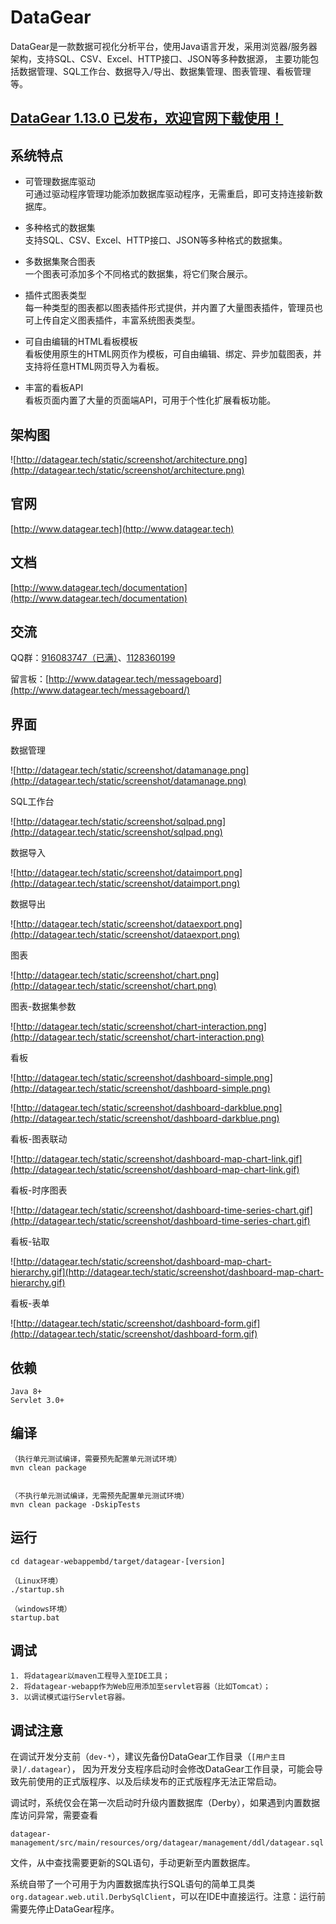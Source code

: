 # DataGear

DataGear是一款数据可视化分析平台，使用Java语言开发，采用浏览器/服务器架构，支持SQL、CSV、Excel、HTTP接口、JSON等多种数据源，
主要功能包括数据管理、SQL工作台、数据导入/导出、数据集管理、图表管理、看板管理等。

## [DataGear 1.13.0 已发布，欢迎官网下载使用！](http://www.datagear.tech)

## 系统特点

- 可管理数据库驱动
<br>可通过驱动程序管理功能添加数据库驱动程序，无需重启，即可支持连接新数据库。

- 多种格式的数据集
<br>支持SQL、CSV、Excel、HTTP接口、JSON等多种格式的数据集。

- 多数据集聚合图表
<br>一个图表可添加多个不同格式的数据集，将它们聚合展示。

- 插件式图表类型
<br>每一种类型的图表都以图表插件形式提供，并内置了大量图表插件，管理员也可上传自定义图表插件，丰富系统图表类型。

- 可自由编辑的HTML看板模板
<br>看板使用原生的HTML网页作为模板，可自由编辑、绑定、异步加载图表，并支持将任意HTML网页导入为看板。

- 丰富的看板API
<br>看板页面内置了大量的页面端API，可用于个性化扩展看板功能。

## 架构图

![http://datagear.tech/static/screenshot/architecture.png](http://datagear.tech/static/screenshot/architecture.png)

## 官网

[http://www.datagear.tech](http://www.datagear.tech)

## 文档

[http://www.datagear.tech/documentation](http://www.datagear.tech/documentation)

## 交流

QQ群：[916083747（已满）](https://jq.qq.com/?_wv=1027&k=ODxiKOOy)、[1128360199](https://jq.qq.com/?_wv=1027&k=XkQ4ARMY)

留言板：[http://www.datagear.tech/messageboard](http://www.datagear.tech/messageboard/)

## 界面

数据管理

![http://datagear.tech/static/screenshot/datamanage.png](http://datagear.tech/static/screenshot/datamanage.png)

SQL工作台

![http://datagear.tech/static/screenshot/sqlpad.png](http://datagear.tech/static/screenshot/sqlpad.png)

数据导入

![http://datagear.tech/static/screenshot/dataimport.png](http://datagear.tech/static/screenshot/dataimport.png)

数据导出

![http://datagear.tech/static/screenshot/dataexport.png](http://datagear.tech/static/screenshot/dataexport.png)

图表

![http://datagear.tech/static/screenshot/chart.png](http://datagear.tech/static/screenshot/chart.png)

图表-数据集参数

![http://datagear.tech/static/screenshot/chart-interaction.png](http://datagear.tech/static/screenshot/chart-interaction.png)

看板

![http://datagear.tech/static/screenshot/dashboard-simple.png](http://datagear.tech/static/screenshot/dashboard-simple.png)

![http://datagear.tech/static/screenshot/dashboard-darkblue.png](http://datagear.tech/static/screenshot/dashboard-darkblue.png)

看板-图表联动

![http://datagear.tech/static/screenshot/dashboard-map-chart-link.gif](http://datagear.tech/static/screenshot/dashboard-map-chart-link.gif)

看板-时序图表

![http://datagear.tech/static/screenshot/dashboard-time-series-chart.gif](http://datagear.tech/static/screenshot/dashboard-time-series-chart.gif)

看板-钻取

![http://datagear.tech/static/screenshot/dashboard-map-chart-hierarchy.gif](http://datagear.tech/static/screenshot/dashboard-map-chart-hierarchy.gif)

看板-表单

![http://datagear.tech/static/screenshot/dashboard-form.gif](http://datagear.tech/static/screenshot/dashboard-form.gif)

## 依赖

	Java 8+
	Servlet 3.0+

## 编译

	（执行单元测试编译，需要预先配置单元测试环境）
	mvn clean package


	（不执行单元测试编译，无需预先配置单元测试环境）
	mvn clean package -DskipTests

## 运行

	cd datagear-webappembd/target/datagear-[version]
	
	（Linux环境）
	./startup.sh
	
	（windows环境）
	startup.bat

## 调试
	
	1. 将datagear以maven工程导入至IDE工具；
	2. 将datagear-webapp作为Web应用添加至servlet容器（比如Tomcat）；
	3. 以调试模式运行Servlet容器。
	
## 调试注意

在调试开发分支前（`dev-*`），建议先备份DataGear工作目录（`[用户主目录]/.datagear`），
因为开发分支程序启动时会修改DataGear工作目录，可能会导致先前使用的正式版程序、以及后续发布的正式版程序无法正常启动。

调试时，系统仅会在第一次启动时升级内置数据库（Derby），如果遇到内置数据库访问异常，需要查看

	datagear-management/src/main/resources/org/datagear/management/ddl/datagear.sql

文件，从中查找需要更新的SQL语句，手动更新至内置数据库。

系统自带了一个可用于为内置数据库执行SQL语句的简单工具类`org.datagear.web.util.DerbySqlClient`，可以在IDE中直接运行。注意：运行前需要先停止DataGear程序。
